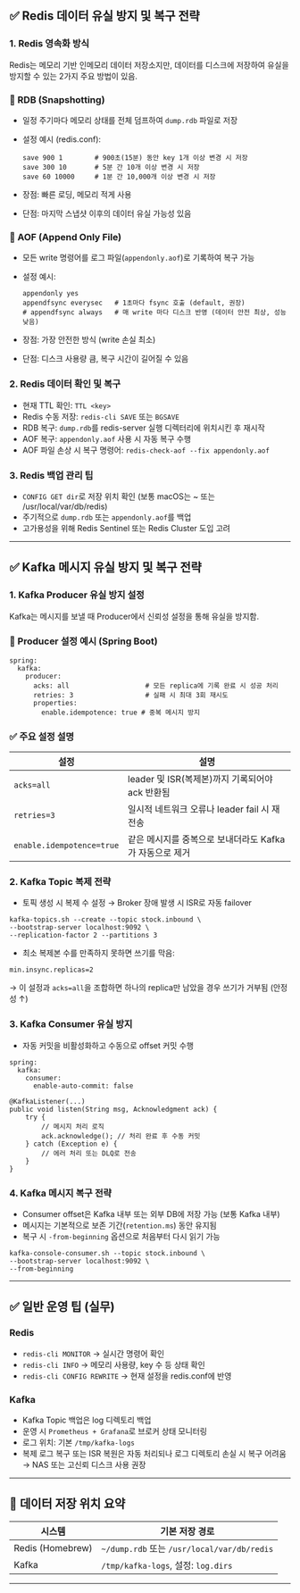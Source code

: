 ## ✅ Redis 데이터 유실 방지 및 복구 전략

### 1. Redis 영속화 방식

Redis는 메모리 기반 인메모리 데이터 저장소지만, 데이터를 디스크에 저장하여 유실을 방지할 수 있는 2가지 주요 방법이 있음.

### 📌 RDB (Snapshotting)

- 일정 주기마다 메모리 상태를 전체 덤프하여 `dump.rdb` 파일로 저장
- 설정 예시 (redis.conf):
    
    ```
    save 900 1        # 900초(15분) 동안 key 1개 이상 변경 시 저장
    save 300 10       # 5분 간 10개 이상 변경 시 저장
    save 60 10000     # 1분 간 10,000개 이상 변경 시 저장
    ```
    
- 장점: 빠른 로딩, 메모리 적게 사용
- 단점: 마지막 스냅샷 이후의 데이터 유실 가능성 있음

### 📌 AOF (Append Only File)

- 모든 write 명령어를 로그 파일(`appendonly.aof`)로 기록하여 복구 가능
- 설정 예시:
    
    ```
    appendonly yes
    appendfsync everysec   # 1초마다 fsync 호출 (default, 권장)
    # appendfsync always   # 매 write 마다 디스크 반영 (데이터 안전 최상, 성능 낮음)
    ```
    
- 장점: 가장 안전한 방식 (write 손실 최소)
- 단점: 디스크 사용량 큼, 복구 시간이 길어질 수 있음

### 2. Redis 데이터 확인 및 복구

- 현재 TTL 확인: `TTL <key>`
- Redis 수동 저장: `redis-cli SAVE` 또는 `BGSAVE`
- RDB 복구: `dump.rdb`를 redis-server 실행 디렉터리에 위치시킨 후 재시작
- AOF 복구: `appendonly.aof` 사용 시 자동 복구 수행
- AOF 파일 손상 시 복구 명령어: `redis-check-aof --fix appendonly.aof`

### 3. Redis 백업 관리 팁

- `CONFIG GET dir`로 저장 위치 확인 (보통 macOS는 ~ 또는 /usr/local/var/db/redis)
- 주기적으로 `dump.rdb` 또는 `appendonly.aof`를 백업
- 고가용성을 위해 Redis Sentinel 또는 Redis Cluster 도입 고려

---

## ✅ Kafka 메시지 유실 방지 및 복구 전략

### 1. Kafka Producer 유실 방지 설정

Kafka는 메시지를 보낼 때 Producer에서 신뢰성 설정을 통해 유실을 방지함.

### 📌 Producer 설정 예시 (Spring Boot)

```
spring:
  kafka:
    producer:
      acks: all                   # 모든 replica에 기록 완료 시 성공 처리
      retries: 3                  # 실패 시 최대 3회 재시도
      properties:
        enable.idempotence: true # 중복 메시지 방지
```

### ✅ 주요 설정 설명

| 설정 | 설명 |
| --- | --- |
| `acks=all` | leader 및 ISR(복제본)까지 기록되어야 ack 반환됨 |
| `retries=3` | 일시적 네트워크 오류나 leader fail 시 재전송 |
| `enable.idempotence=true` | 같은 메시지를 중복으로 보내더라도 Kafka가 자동으로 제거 |

### 2. Kafka Topic 복제 전략

- 토픽 생성 시 복제 수 설정 → Broker 장애 발생 시 ISR로 자동 failover

```
kafka-topics.sh --create --topic stock.inbound \
--bootstrap-server localhost:9092 \
--replication-factor 2 --partitions 3
```

- 최소 복제본 수를 만족하지 못하면 쓰기를 막음:

```
min.insync.replicas=2
```

→ 이 설정과 `acks=all`을 조합하면 하나의 replica만 남았을 경우 쓰기가 거부됨 (안정성 ↑)

### 3. Kafka Consumer 유실 방지

- 자동 커밋을 비활성화하고 수동으로 offset 커밋 수행

```
spring:
  kafka:
    consumer:
      enable-auto-commit: false
```

```
@KafkaListener(...)
public void listen(String msg, Acknowledgment ack) {
    try {
        // 메시지 처리 로직
        ack.acknowledge(); // 처리 완료 후 수동 커밋
    } catch (Exception e) {
        // 에러 처리 또는 DLQ로 전송
    }
}
```

### 4. Kafka 메시지 복구 전략

- Consumer offset은 Kafka 내부 또는 외부 DB에 저장 가능 (보통 Kafka 내부)
- 메시지는 기본적으로 보존 기간(`retention.ms`) 동안 유지됨
- 복구 시 `-from-beginning` 옵션으로 처음부터 다시 읽기 가능

```
kafka-console-consumer.sh --topic stock.inbound \
--bootstrap-server localhost:9092 \
--from-beginning
```

---

## ✅ 일반 운영 팁 (실무)

### Redis

- `redis-cli MONITOR` → 실시간 명령어 확인
- `redis-cli INFO` → 메모리 사용량, key 수 등 상태 확인
- `redis-cli CONFIG REWRITE` → 현재 설정을 redis.conf에 반영

### Kafka

- Kafka Topic 백업은 log 디렉토리 백업
- 운영 시 `Prometheus + Grafana`로 브로커 상태 모니터링
- 로그 위치: 기본 `/tmp/kafka-logs`
- 복제 로그 복구 또는 ISR 복원은 자동 처리되나 로그 디렉토리 손실 시 복구 어려움 → NAS 또는 고신뢰 디스크 사용 권장

---

## 📁 데이터 저장 위치 요약

| 시스템 | 기본 저장 경로 |
| --- | --- |
| Redis (Homebrew) | `~/dump.rdb` 또는 `/usr/local/var/db/redis` |
| Kafka | `/tmp/kafka-logs`, 설정: `log.dirs` |

---
